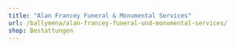 ```yaml
---
title: "Alan Francey Funeral & Monumental Services"
url: /ballymena/alan-francey-funeral-und-monumental-services/
shop: Bestattungen
---
```

